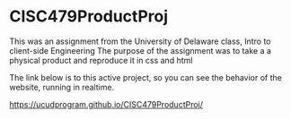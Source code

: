 # CISC479ProductProj

This was an assignment from the University of Delaware class, Intro to client-side Engineering
The purpose of the assignment was to take a a physical product and reproduce it in css and html

The link below is to this active project, so you can see the behavior of the website, running in realtime.

https://ucudprogram.github.io/CISC479ProductProj/
